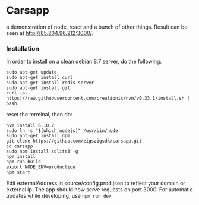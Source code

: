 # Carsapp
a demonstration of node, react and a bunch of other things. Result can be seen at http://85.204.96.212:3000/.

### Installation
In order to install on a clean debian 8.7 server, do the following:
```
sudo apt-get update
sudo apt-get install curl
sudo apt-get install redis-server
sudo apt-get install git
curl -o- https://raw.githubusercontent.com/creationix/nvm/v0.33.1/install.sh | bash
```
reset the terminal, then do:
```
nvm install 6.10.2
sudo ln -s "$(which nodejs)" /usr/bin/node
sudo apt-get install npm
git clone https://github.com/zigszigsdk/carsapp.git
cd carsapp
sudo npm install sqlite3 -g
npm install
npm run build
export NODE_ENV=production
npm start
```
Edit externalAddress in source/config.prod.json to reflect your domain or external ip.
The app should now serve requests on port 3000.
For automatic updates while developing, use `npm run dev`
